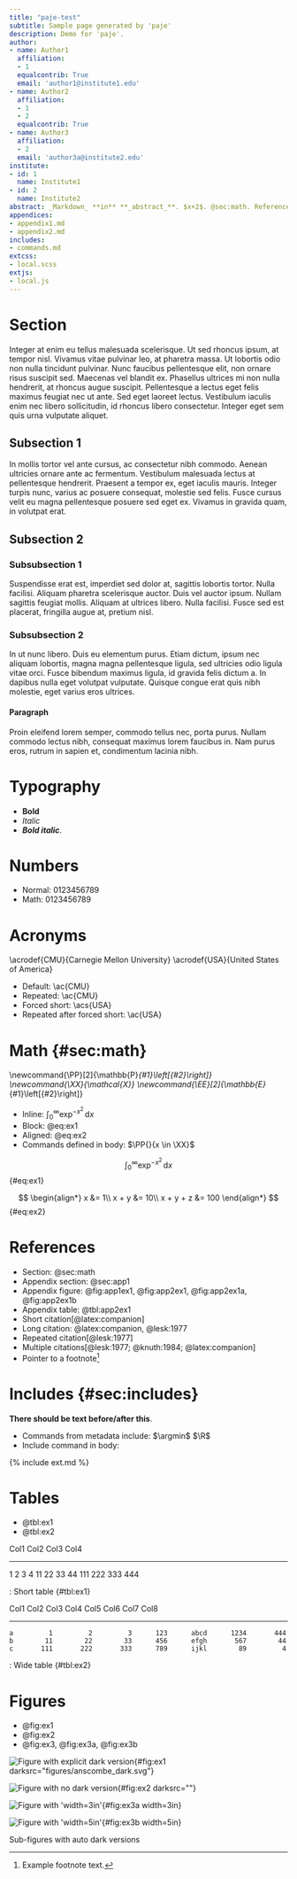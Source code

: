 ```yaml
---
title: "paje-test"
subtitle: Sample page generated by 'paje'
description: Demo for 'paje'.
author:
- name: Author1
  affiliation:
  - 1
  equalcontrib: True
  email: 'author1@institute1.edu'
- name: Author2
  affiliation:
  - 1
  - 2
  equalcontrib: True
- name: Author3
  affiliation:
  - 2
  email: 'author3a@institute2.edu'
institute:
- id: 1
  name: Institute1
- id: 2
  name: Institute2
abstract: _Markdown_ **in** **_abstract_**. $x+2$. @sec:math. Reference[@texbook].
appendices:
- appendix1.md
- appendix2.md
includes:
- commands.md
extcss:
- local.scss
extjs:
- local.js
---
```



# Section

Integer at enim eu tellus malesuada scelerisque. Ut sed rhoncus ipsum, at tempor
nisl. Vivamus vitae pulvinar leo, at pharetra massa. Ut lobortis odio non nulla
tincidunt pulvinar. Nunc faucibus pellentesque elit, non ornare risus suscipit
sed. Maecenas vel blandit ex. Phasellus ultrices mi non nulla hendrerit, at
rhoncus augue suscipit. Pellentesque a lectus eget felis maximus feugiat nec ut
ante. Sed eget laoreet lectus. Vestibulum iaculis enim nec libero sollicitudin,
id rhoncus libero consectetur. Integer eget sem quis urna vulputate aliquet.

## Subsection 1

In mollis tortor vel ante cursus, ac consectetur nibh commodo. Aenean ultricies
ornare ante ac fermentum. Vestibulum malesuada lectus at pellentesque hendrerit.
Praesent a tempor ex, eget iaculis mauris. Integer turpis nunc, varius ac
posuere consequat, molestie sed felis. Fusce cursus velit eu magna pellentesque
posuere sed eget ex. Vivamus in gravida quam, in volutpat erat.

## Subsection 2

### Subsubsection 1

Suspendisse erat est, imperdiet sed dolor at, sagittis lobortis tortor. Nulla
facilisi. Aliquam pharetra scelerisque auctor. Duis vel auctor ipsum. Nullam
sagittis feugiat mollis. Aliquam at ultrices libero. Nulla facilisi. Fusce sed
est placerat, fringilla augue at, pretium nisl.

### Subsubsection 2

In ut nunc libero. Duis eu elementum purus. Etiam dictum, ipsum nec aliquam
lobortis, magna magna pellentesque ligula, sed ultricies odio ligula vitae orci.
Fusce bibendum maximus ligula, id gravida felis dictum a. In dapibus nulla eget
volutpat vulputate. Quisque congue erat quis nibh molestie, eget varius eros
ultrices.

#### Paragraph

Proin eleifend lorem semper, commodo tellus nec, porta purus. Nullam commodo
lectus nibh, consequat maximus lorem faucibus in. Nam purus eros, rutrum in
sapien et, condimentum lacinia nibh.


# Typography

* **Bold**
* _Italic_
* **_Bold italic_**.


# Numbers

* Normal: 0123456789
* Math: $0123456789$


# Acronyms

\acrodef{CMU}{Carnegie Mellon University}
\acrodef{USA}{United States of America}

* Default: \ac{CMU}
* Repeated: \ac{CMU}
* Forced short: \acs{USA}
* Repeated after forced short: \ac{USA}


# Math {#sec:math}

\newcommand{\PP}[2]{\mathbb{P}_{#1}\left[{#2}\right]}
\newcommand{\XX}{\mathcal{X}}
\newcommand{\EE}[2]{\mathbb{E}_{#1}\left[{#2}\right]}

* Inline: $\int_0^\infty \exp^{-x^2}\,\mathrm{d}x$
* Block: @eq:ex1
* Aligned: @eq:ex2
* Commands defined in body: $\PP{}{x \in \XX}$

$$
\int_0^\infty \exp^{-x^2}\,\mathrm{d}x
$$ {#eq:ex1}

$$
\begin{align*}
    x &= 1\\
    x + y &= 10\\
    x + y + z &= 100
\end{align*}
$$ {#eq:ex2}


# References

* Section: @sec:math
* Appendix section: @sec:app1
* Appendix figure: @fig:app1ex1, @fig:app2ex1, @fig:app2ex1a, @fig:app2ex1b
* Appendix table: @tbl:app2ex1
* Short citation[@latex:companion]
* Long citation: @latex:companion, @lesk:1977
* Repeated citation[@lesk:1977]
* Multiple citations[@lesk:1977; @knuth:1984; @latex:companion]
* Pointer to a footnote[^1]

[^1]: Example footnote text.


# Includes {#sec:includes}

**There should be text before/after this**.

* Commands from metadata include: $\argmin$ $\R$
* Include command in body:

{% include ext.md %}


# Tables

* @tbl:ex1
* @tbl:ex2

Col1       Col2     Col3     Col4
------   ------    ------    ------
1             2     3        4
11           22     33       44
111         222     333      444

: Short table {#tbl:ex1}

 Col1      Col2      Col3      Col4     Col5      Col6      Col7      Col8
-----     -----     -----     -----    -----     -----     -----     -----
    a         1         2         3      123      abcd      1234       444
    b        11        22        33      456      efgh       567        44
    c       111       222       333      789      ijkl        89         4

: Wide table {#tbl:ex2}


# Figures

* @fig:ex1
* @fig:ex2
* @fig:ex3, @fig:ex3a, @fig:ex3b

![Figure with explicit dark version](figures/anscombe){#fig:ex1 darksrc="figures/anscombe_dark.svg"}

![Figure with no dark version](figures/diamonds){#fig:ex2 darksrc=""}

<div id="fig:ex3">

![Figure with 'width=3in'](figures/gaussian2d){#fig:ex3a width=3in}

![Figure with 'width=5in'](figures/densities){#fig:ex3b width=5in}

Sub-figures with auto dark versions
</div>
